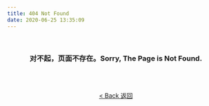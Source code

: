 ```yaml
---
title: 404 Not Found
date: 2020-06-25 13:35:09
---
```


<center>
<br>
<h3> 对不起，页面不存在。Sorry, The Page is Not Found.</h3>

<br><br>

<a href="/"> < Back 返回 </a>

<br><br><br>

</center>

